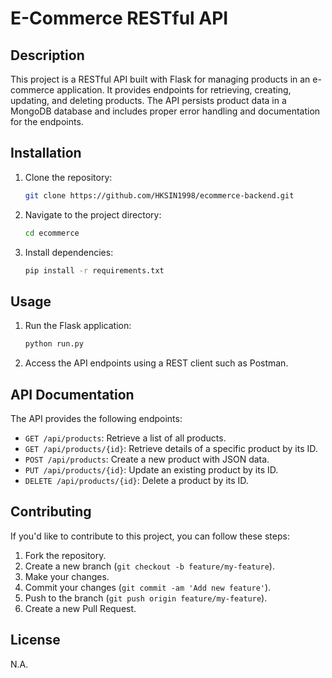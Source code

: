 # E-Commerce RESTful API

## Description

This project is a RESTful API built with Flask for managing products in an e-commerce application. It provides endpoints for retrieving, creating, updating, and deleting products. The API persists product data in a MongoDB database and includes proper error handling and documentation for the endpoints.

## Installation

1. Clone the repository:

    ```bash
    git clone https://github.com/HKSIN1998/ecommerce-backend.git
    ```

2. Navigate to the project directory:

    ```bash
    cd ecommerce
    ```

3. Install dependencies:

    ```bash
    pip install -r requirements.txt
    ```

## Usage
1. Run the Flask application:

    ```bash
    python run.py
    ```

2. Access the API endpoints using a REST client such as Postman.

## API Documentation

The API provides the following endpoints:

- `GET /api/products`: Retrieve a list of all products.
- `GET /api/products/{id}`: Retrieve details of a specific product by its ID.
- `POST /api/products`: Create a new product with JSON data.
- `PUT /api/products/{id}`: Update an existing product by its ID.
- `DELETE /api/products/{id}`: Delete a product by its ID.

## Contributing

If you'd like to contribute to this project, you can follow these steps:

1. Fork the repository.
2. Create a new branch (`git checkout -b feature/my-feature`).
3. Make your changes.
4. Commit your changes (`git commit -am 'Add new feature'`).
5. Push to the branch (`git push origin feature/my-feature`).
6. Create a new Pull Request.

## License

N.A.
